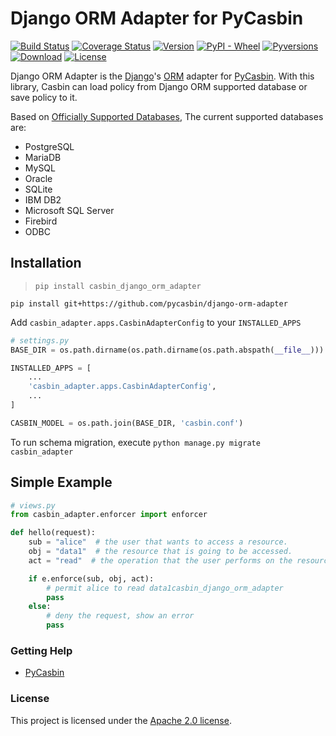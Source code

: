 # Django ORM Adapter for PyCasbin

[![Build Status](https://www.travis-ci.org/pycasbin/django-orm-adapter.svg?branch=master)](https://www.travis-ci.org/pycasbin/django-orm-adapter)
[![Coverage Status](https://coveralls.io/repos/github/pycasbin/django-orm-adapter/badge.svg)](https://coveralls.io/github/pycasbin/django-orm-adapter)
[![Version](https://img.shields.io/pypi/v/casbin_django_orm_adapter.svg)](https://pypi.org/project/casbin_django_orm_adapter/)
[![PyPI - Wheel](https://img.shields.io/pypi/wheel/casbin_django_orm_adapter.svg)](https://pypi.org/project/casbin_django_orm_adapter/)
[![Pyversions](https://img.shields.io/pypi/pyversions/casbin_django_orm_adapter.svg)](https://pypi.org/project/casbin_django_orm_adapter/)
[![Download](https://img.shields.io/pypi/dm/casbin_django_orm_adapter.svg)](https://pypi.org/project/casbin_django_orm_adapter/)
[![License](https://img.shields.io/pypi/l/casbin_django_orm_adapter.svg)](https://pypi.org/project/casbin_django_orm_adapter/)

Django ORM Adapter is the [Django](https://www.djangoproject.com/)'s [ORM](https://docs.djangoproject.com/en/3.0/ref/databases/) adapter for [PyCasbin](https://github.com/pycasbin/django-orm-adapter). With this library, Casbin can load policy from Django ORM supported database or save policy to it.

Based on [Officially Supported Databases](https://docs.djangoproject.com/en/3.0/ref/databases/), The current supported databases are:

- PostgreSQL
- MariaDB
- MySQL
- Oracle
- SQLite
- IBM DB2
- Microsoft SQL Server
- Firebird
- ODBC

## Installation

> ```
> pip install casbin_django_orm_adapter
> ```
```
pip install git+https://github.com/pycasbin/django-orm-adapter
```

Add `casbin_adapter.apps.CasbinAdapterConfig` to your `INSTALLED_APPS`

```python
# settings.py
BASE_DIR = os.path.dirname(os.path.dirname(os.path.abspath(__file__)))

INSTALLED_APPS = [
    ...
    'casbin_adapter.apps.CasbinAdapterConfig',
    ...
]

CASBIN_MODEL = os.path.join(BASE_DIR, 'casbin.conf')
```

To run schema migration, execute `python manage.py migrate casbin_adapter`

## Simple Example

```python
# views.py
from casbin_adapter.enforcer import enforcer

def hello(request):
    sub = "alice"  # the user that wants to access a resource.
    obj = "data1"  # the resource that is going to be accessed.
    act = "read"  # the operation that the user performs on the resource.

    if e.enforce(sub, obj, act):
        # permit alice to read data1casbin_django_orm_adapter
        pass
    else:
        # deny the request, show an error
        pass
```

### Getting Help

- [PyCasbin](https://github.com/casbin/pycasbin)

### License

This project is licensed under the [Apache 2.0 license](LICENSE).
